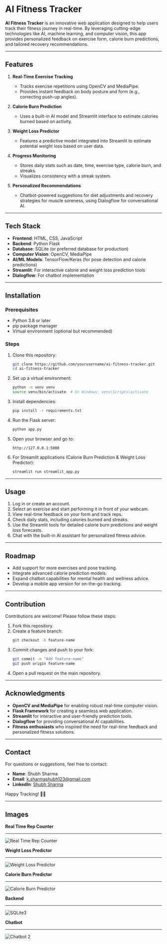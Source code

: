 # AI Fitness Tracker

**AI Fitness Tracker** is an innovative web application designed to help users track their fitness journey in real-time. By leveraging cutting-edge technologies like AI, machine learning, and computer vision, this app provides personalized feedback on exercise form, calorie burn predictions, and tailored recovery recommendations.

---

## Features

1. **Real-Time Exercise Tracking**
   - Tracks exercise repetitions using OpenCV and MediaPipe.
   - Provides instant feedback on body posture and form (e.g., correcting push-up angles).

2. **Calorie Burn Prediction**
   - Uses a built-in AI model and Streamlit interface to estimate calories burned based on activity.

3. **Weight Loss Predictor**
   - Features a predictive model integrated into Streamlit to estimate potential weight loss based on user data.

4. **Progress Monitoring**
   - Stores daily stats such as date, time, exercise type, calorie burn, and streaks.
   - Visualizes consistency with a streak system.

5. **Personalized Recommendations**
   - Chatbot-powered suggestions for diet adjustments and recovery strategies for muscle soreness, using Dialogflow for conversational AI.

---

## Tech Stack

- **Frontend**: HTML, CSS, JavaScript
- **Backend**: Python Flask
- **Database**: SQLite (or preferred database for production)
- **Computer Vision**: OpenCV, MediaPipe
- **AI/ML Models**: TensorFlow/Keras (for pose detection and calorie predictions)
- **Streamlit**: For interactive calorie and weight loss prediction tools
- **Dialogflow**: For chatbot implementation

---

## Installation

### Prerequisites
- Python 3.8 or later
- pip package manager
- Virtual environment (optional but recommended)

### Steps
1. Clone this repository:
   ```bash
   git clone https://github.com/yourusername/ai-fitness-tracker.git
   cd ai-fitness-tracker
   ```

2. Set up a virtual environment:
   ```bash
   python -m venv venv
   source venv/bin/activate  # On Windows: venv\Scripts\activate
   ```

3. Install dependencies:
   ```bash
   pip install -r requirements.txt
   ```

4. Run the Flask server:
   ```bash
   python app.py
   ```

5. Open your browser and go to:
   ```
   http://127.0.0.1:5000
   ```

6. For Streamlit applications (Calorie Burn Prediction & Weight Loss Predictor):
   ```bash
   streamlit run streamlit_app.py
   ```

---

## Usage

1. Log in or create an account.
2. Select an exercise and start performing it in front of your webcam.
3. View real-time feedback on your form and track reps.
4. Check daily stats, including calories burned and streaks.
5. Use the Streamlit tools for detailed calorie burn predictions and weight loss forecasts.
6. Chat with the built-in AI assistant for personalized fitness advice.

---

## Roadmap

- Add support for more exercises and pose tracking.
- Integrate advanced calorie prediction models.
- Expand chatbot capabilities for mental health and wellness advice.
- Develop a mobile app version for on-the-go tracking.

---

## Contribution

Contributions are welcome! Please follow these steps:

1. Fork this repository.
2. Create a feature branch:
   ```bash
   git checkout -b feature-name
   ```
3. Commit changes and push to your fork:
   ```bash
   git commit -m "Add feature-name"
   git push origin feature-name
   ```
4. Open a pull request on the main repository.

---

## Acknowledgments

- **OpenCV and MediaPipe** for enabling robust real-time computer vision.
- **Flask Framework** for creating a seamless web application.
- **Streamlit** for interactive and user-friendly prediction tools.
- **Dialogflow** for providing conversational AI capabilities.
- **Fitness enthusiasts** who inspired the need for real-time feedback and personalized fitness solutions.

---

## Contact

For questions or suggestions, feel free to contact:

- **Name**: Shubh Sharma
- **Email**: k.sharmashubh123@gmail.com
- **LinkedIn**: [Shubh Sharma](https://linkedin.com/in/shubh-sharma-a39276143/)

Happy Tracking! 🏋️‍♂️

---


## Images 
**Real Time Rep Counter**


---
![Real Time Rep Counter](https://github.com/user-attachments/assets/4163a884-5b60-455b-ba9e-5f23d0cfa08a)


**Weight Loss Predictor**


---
![Weight Loss Predictor](https://github.com/user-attachments/assets/950f50d3-7f21-44f5-ade6-f327a5937a06)



**Calorie Burn Predictor**


---
![Calorie Burn Predictor](https://github.com/user-attachments/assets/f830af79-6886-4c2d-8164-e8d7598e3997)



**Backend**


---
![SQLite3](https://github.com/user-attachments/assets/5f8424ef-30f5-4283-881c-c1c622658217)


**Chatbot**


---
![Chatbot 2](https://github.com/user-attachments/assets/0b85002f-f4cd-4578-a033-0cd7828b5014)



